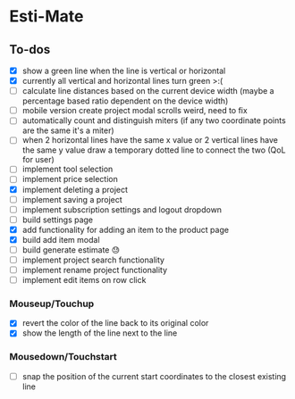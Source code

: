 # Esti-Mate

## To-dos

- [x] show a green line when the line is vertical or horizontal
- [x] currently all vertical and horizontal lines turn green >:(
- [ ] calculate line distances based on the current device width (maybe a percentage based ratio dependent on the device width)
- [ ] mobile version create project modal scrolls weird, need to fix
- [ ] automatically count and distinguish miters (if any two coordinate points are the same it's a miter)
- [ ] when 2 horizontal lines have the same x value or 2 vertical lines have the same y value draw a temporary dotted line to connect the two (QoL for user)
- [ ] implement tool selection
- [ ] implement price selection
- [x] implement deleting a project
- [ ] implement saving a project
- [ ] implement subscription settings and logout dropdown
- [ ] build settings page
- [x] add functionality for adding an item to the product page
- [x] build add item modal
- [ ] build generate estimate 😓
- [ ] implement project search functionality
- [ ] implement rename project functionality
- [ ] implement edit items on row click

### Mouseup/Touchup

- [x] revert the color of the line back to its original color
- [x] show the length of the line next to the line

### Mousedown/Touchstart

- [ ] snap the position of the current start coordinates to the closest existing line
